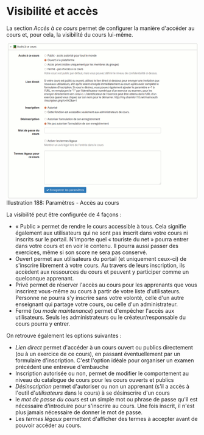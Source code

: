 # Visibilité et accès

La section _Accès à ce cours_ permet de configurer la manière d'accéder au cours et, pour cela, la visibilité du cours lui-même.

![](../../.gitbook/assets/image264%20%281%29.png)Illustration 188: Paramètres - Accès au cours

La visibilité peut être configurée de 4 façons :

* « Public » permet de rendre le cours accessible à tous. Cela signifie également aux utilisateurs qui ne sont pas inscrit dans votre cours ni inscrits sur le portail. N'importe quel « touriste du net » pourra entrer dans votre cours et en voir le contenu. Il pourra aussi passer des exercices, même si son score ne sera pas conservé.
* Ouvert permet aux utilisateurs du portail \(et uniquement ceux-ci\) de s'inscrire librement à votre cours. Au travers de leurs inscription, ils accèdent aux ressources du cours et peuvent y participer comme un quelconque apprenant.
* Privé permet de réserver l'accès au cours pour les apprenants que vous inscrirez vous-même au cours à partir de votre liste d'utilisateurs. Personne ne pourra s'y inscrire sans votre volonté, celle d'un autre enseignant qui partage votre cours, ou celle d'un administrateur.
* Fermé \(ou _mode maintenance_\) permet d'empêcher l'accès aux utilisateurs. Seuls les administrateurs ou le créateur/responsable du cours pourra y entrer.

On retrouve également les options suivantes :

* _Lien direct_ permet d'accéder à un cours ouvert ou publics directement \(ou à un exercice de ce cours\), en passant éventuellement par un formulaire d'inscription. C'est l'option idéale pour organiser un examen précédent une entrevue d'embauche
* Inscription autorisée ou non, permet de modifier le comportement au niveau du catalogue de cours pour les cours ouverts et publics
* _Désinscription_ permet d'autoriser ou non un apprenant \(s'il a accès à l'outil d'_utilisateurs_ dans le cours\) à se désinscrire d'un cours
* le _mot de passe du cours_ est un simple mot ou phrase de passe qu'il est nécessaire d'introduire pour s'inscrire au cours. Une fois inscrit, il n'est plus jamais nécessaire de donner le mot de passe.
* Les _termes légaux_ permettent d'afficher des termes à accepter avant de pouvoir accéder au cours.

